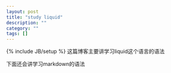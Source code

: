 ```yaml
---
layout: post
title: "study liquid"
description: ""
category: ""
tags: []
---
```

{% include JB/setup %}
这篇博客主要讲学习liquid这个语言的语法

下面还会讲学习markdown的语法
